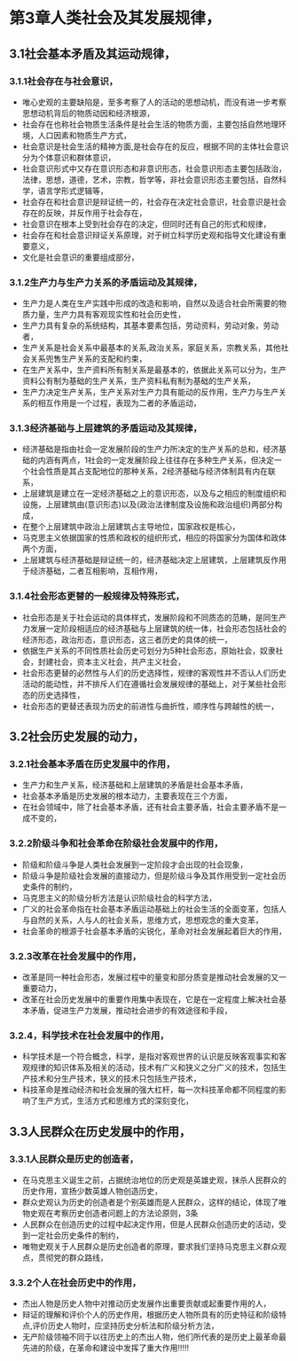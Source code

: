 # 第3章人类社会及其发展规律，
## 3.1社会基本矛盾及其运动规律，
### 3.1.1社会存在与社会意识，
- 唯心史观的主要缺陷是，至多考察了人的活动的思想动机，而没有进一步考察思想动机背后的物质动因和经济根源，
- 社会存在也称社会物质生活条件是社会生活的物质方面，主要包括自然地理环境，人口因素和物质生产方式，
- 社会意识是社会生活的精神方面,是社会存在的反应，根据不同的主体社会意识分为个体意识和群体意识，
- 社会意识形式中又存在意识形态和非意识形态，社会意识形态主要包括政治，法律，思想，道德，艺术，宗教，哲学等，非社会意识形态主要包括，自然科学，语言学形式逻辑等，
- 社会存在和社会意识是辩证统一的，社会存在决定社会意识，社会意识是社会存在的反映，并反作用于社会存在，
- 社会意识在根本上受到社会存在的决定，但同时还有自己的形式和规律，
- 社会存在和社会意识辩证关系原理，对于树立科学历史观和指导文化建设有重要意义，
- 文化是社会意识的重要组成部分，
### 3.1.2生产力与生产力关系的矛盾运动及其规律，
- 生产力是人类在生产实践中形成的改造和影响，自然以及适合社会所需要的物质力量，生产力具有客观现实性和社会历史性，
- 生产力具有复杂的系统结构，其基本要素包括，劳动资料，劳动对象，劳动者，
- 生产关系是社会关系中最基本的关系,政治关系，家庭关系，宗教关系，其他社会关系兜售生产关系的支配和约束，
- 在生产关系中，生产资料所有制关系是最基本的，依据此关系可以分为，生产资料公有制为基础的生产关系，生产资料私有制为基础的生产关系，
- 生产力决定生产关系，生产关系对生产力具有能动的反作用，生产力与生产关系的相互作用是一个过程，表现为二者的矛盾运动，
### 3.1.3经济基础与上层建筑的矛盾运动及其规律，
- 经济基础是指由社会一定发展阶段的生产力所决定的生产关系的总和，经济基础的内涵有两点，1社会的一定发展阶段上往往存在多种生产关系，但决定一个社会性质是其占支配地位的那种关系，2经济基础与经济体制具有内在联系，
- 上层建筑是建立在一定经济基础之上的意识形态，以及与之相应的制度组织和设施，上层建筑由(意识形态)以及(政治法律制度及设施和政治组织)两部分构成，
- 在整个上层建筑中政治上层建筑占主导地位，国家政权是核心，
- 马克思主义依据国家的性质和政权的组织形式，相应的将国家分为国体和政体两个方面，
- 上层建筑与经济基础是辩证统一的，经济基础决定上层建筑，上层建筑反作用于经济基础，二者互相影响，互相作用，
### 3.1.4社会形态更替的一般规律及特殊形式，
- 社会形态是关于社会运动的具体样式，发展阶段和不同质态的范畴，是同生产力发展一定阶段相适应的经济基础与上层建筑的统一体，社会形态包括社会的经济形态，政治形态，意识形态，这三者历史的具体的统一，
- 依据生产关系的不同性质社会历史可划分为5种社会形态，原始社会，奴隶社会，封建社会，资本主义社会，共产主义社会，
- 社会形态更替的必然性与人们的历史选择性，规律的客观性并不否认人们历史活动的能动性，并不排斥人们在遵循社会发展规律的基础上，对于某些社会形态的历史选择性，
- 社会形态的更替还表现为历史的前进性与曲折性，顺序性与跨越性的统一，
## 3.2社会历史发展的动力，
### 3.2.1社会基本矛盾在历史发展中的作用，
- 生产力和生产关系，经济基础和上层建筑的矛盾是社会基本矛盾，
- 社会基本矛盾是历史发展的根本动力，主要表现在三个方面，
- 在社会领域中，除了社会基本矛盾，还有社会主要矛盾，社会主要矛盾不是一成不变的，
### 3.2.2阶级斗争和社会革命在阶级社会发展中的作用，
- 阶级和阶级斗争是人类社会发展到一定阶段才会出现的社会现象，
- 阶级斗争是阶级社会发展的直接动力，但是阶级斗争及其作用受到一定社会历史条件的制约，
- 马克思主义的阶级分析方法是认识阶级社会的科学方法，
- 广义的社会革命指在社会基本矛盾运动基础上的社会生活的全面变革，包括人与自然的关系，人与人的社会关系，思维方式，思想观念的重大变革，
- 社会革命的根源于社会基本矛盾的尖锐化，革命对社会发展起着巨大的作用，
### 3.2.3改革在社会发展中的作用，
- 改革是同一种社会形态，发展过程中的量变和部分质变是推动社会发展的又一重要动力，
- 改革在社会历史发展中的重要作用集中表现在，它是在一定程度上解决社会基本矛盾，促进生产力发展，推动社会进步的有效途径和手段，
### 3.2.4，科学技术在社会发展中的作用，
- 科学技术是一个符合概念，科学，是指对客观世界的认识是反映客观事实和客观规律的知识体系及相关的活动，技术有广义和狭义之分广义的技术，包括生产技术和分生产技术，狭义的技术只包括生产技术，
- 科技革命是推动经济和社会发展的强大杠杆，每一次科技革命都不同程度的影响了生产方式，生活方式和思维方式的深刻变化，
## 3.3人民群众在历史发展中的作用，
### 3.3.1人民群众是历史的创造者，
- 在马克思主义诞生之前，占据统治地位的历史观是英雄史观，抹杀人民群众的历史作用，宣扬少数英雄人物创造历史，
- 群众史观认为历史的创造者是个别英雄而是人民群众，这样的结论，体现了唯物史观在考察历史创造者问题上的方法论原则，3条
- 人民群众在创造历史的过程中起决定作用，但是人民群众创造历史的活动，受到一定社会历史条件的制约，
- 唯物史观关于人民群众是历史创造者的原理，要求我们坚持马克思主义群众观点，贯彻党的群众路线，
### 3.3.2个人在社会历史中的作用，
- 杰出人物是历史人物中对推动历史发展作出重要贡献或起重要作用的人，
- 辩证的理解和评价个人的历史作用，根据历史人物所具有的历史特征和阶级特点,评价历史人物时，应坚持历史分析法和阶级分析方法，
- 无产阶级领袖不同于以往历史上的杰出人物，他们所代表的是历史上最革命最先进的阶级，在革命和建设中发挥了重大作用!!!!!
